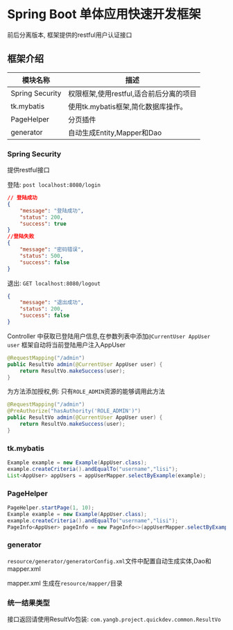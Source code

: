 # Spring Boot 单体应用快速开发框架

前后分离版本, 框架提供的restful用户认证接口

## 框架介绍

|模块名称|描述|
|--- | --- |
|Spring Security|权限框架,使用restful,适合前后分离的项目|
|tk.mybatis|使用tk.mybatis框架,简化数据库操作。|
|PageHelper|分页插件|
|generator|自动生成Entity,Mapper和Dao|

### Spring Security

提供restful接口

登陆: `post localhost:8080/login`
```json
// 登陆成功
{
    "message": "登陆成功",
    "status": 200,
    "success": true
}
//登陆失败
{
    "message": "密码错误",
    "status": 500,
    "success": false
}
```

退出: `GET localhost:8080/logout`
```json
{
    "message": "退出成功",
    "status": 200,
    "success": false
}

```


Controller 中获取已登陆用户信息,在参数列表中添加`@CurrentUser AppUser user` 框架自动将当前登陆用户注入AppUser
```java
@RequestMapping("/admin")
public ResultVo admin(@CurrentUser AppUser user) {
    return ResultVo.makeSuccess(user);
}
```

为方法添加授权,例: 只有`ROLE_ADMIN`资源的能够调用此方法
```java
@RequestMapping("/admin")
@PreAuthorize("hasAuthority('ROLE_ADMIN')")
public ResultVo admin(@CurrentUser AppUser user) {
    return ResultVo.makeSuccess(user);
}
```

### tk.mybatis
```java
Example example = new Example(AppUser.class);
example.createCriteria().andEqualTo("username","lisi");
List<AppUser> appUsers = appUserMapper.selectByExample(example);
```

### PageHelper
```java
PageHelper.startPage(1, 10);
Example example = new Example(AppUser.class);
example.createCriteria().andEqualTo("username","lisi");
PageInfo<AppUser> pageInfo = new PageInfo<>(appUserMapper.selectByExample(example));

```

### generator

`resource/generator/generatorConfig.xml`文件中配置自动生成实体,Dao和mapper.xml

mapper.xml 生成在`resource/mapper/`目录

### 统一结果类型

接口返回请使用ResultVo包装: `com.yangb.project.quickdev.common.ResultVo` 

